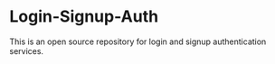 # Login-Signup-Auth
This is an open source repository for login and signup authentication services.
